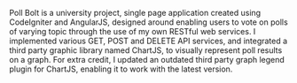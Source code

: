Poll Bolt is a university project, single page application created using CodeIgniter and AngularJS, designed around enabling users to vote on polls of varying topic through the use of my own RESTful web services. I implemented various GET, POST and DELETE API services, and integrated a third party graphic library named ChartJS, to visually represent poll results on a graph. For extra credit, I updated an outdated third party graph legend plugin for ChartJS, enabling it to work with the latest version.
